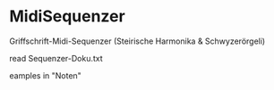 # MidiSequenzer
Griffschrift-Midi-Sequenzer (Steirische Harmonika &amp; Schwyzerörgeli)

read Sequenzer-Doku.txt

eamples in "Noten"
